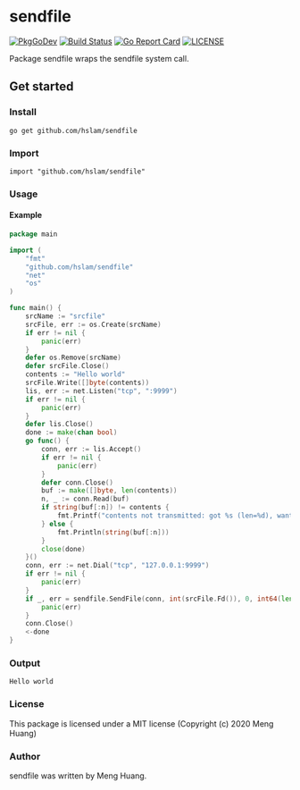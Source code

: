 # sendfile
[![PkgGoDev](https://pkg.go.dev/badge/github.com/hslam/sendfile)](https://pkg.go.dev/github.com/hslam/sendfile)
[![Build Status](https://travis-ci.org/hslam/sendfile.svg?branch=master)](https://travis-ci.org/hslam/sendfile)
[![Go Report Card](https://goreportcard.com/badge/github.com/hslam/sendfile)](https://goreportcard.com/report/github.com/hslam/sendfile)
[![LICENSE](https://img.shields.io/github/license/hslam/sendfile.svg?style=flat-square)](https://github.com/hslam/sendfile/blob/master/LICENSE)

Package sendfile wraps the sendfile system call.

## Get started

### Install
```
go get github.com/hslam/sendfile
```
### Import
```
import "github.com/hslam/sendfile"
```
### Usage
#### Example
```go
package main

import (
	"fmt"
	"github.com/hslam/sendfile"
	"net"
	"os"
)

func main() {
	srcName := "srcfile"
	srcFile, err := os.Create(srcName)
	if err != nil {
		panic(err)
	}
	defer os.Remove(srcName)
	defer srcFile.Close()
	contents := "Hello world"
	srcFile.Write([]byte(contents))
	lis, err := net.Listen("tcp", ":9999")
	if err != nil {
		panic(err)
	}
	defer lis.Close()
	done := make(chan bool)
	go func() {
		conn, err := lis.Accept()
		if err != nil {
			panic(err)
		}
		defer conn.Close()
		buf := make([]byte, len(contents))
		n, _ := conn.Read(buf)
		if string(buf[:n]) != contents {
			fmt.Printf("contents not transmitted: got %s (len=%d), want %s\n", string(buf[:n]), n, contents)
		} else {
			fmt.Println(string(buf[:n]))
		}
		close(done)
	}()
	conn, err := net.Dial("tcp", "127.0.0.1:9999")
	if err != nil {
		panic(err)
	}
	if _, err = sendfile.SendFile(conn, int(srcFile.Fd()), 0, int64(len(contents))); err != nil {
		panic(err)
	}
	conn.Close()
	<-done
}
```

### Output
```
Hello world
```

### License
This package is licensed under a MIT license (Copyright (c) 2020 Meng Huang)


### Author
sendfile was written by Meng Huang.


